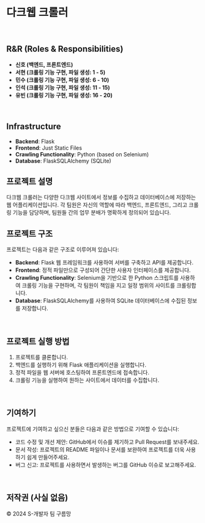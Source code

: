 # 다크웹 크롤러

&nbsp;
## R&R (Roles & Responsibilities)

- **신호 (백엔드, 프론트엔드)**
- **서현 (크롤링 기능 구현, 파일 생성: 1 - 5)**
- **민수 (크롤링 기능 구현, 파일 생성: 6 - 10)**
- **인석 (크롤링 기능 구현, 파일 생성: 11 - 15)**
- **유빈 (크롤링 기능 구현, 파일 생성: 16 - 20)**

&nbsp;
## Infrastructure

- **Backend**: Flask
- **Frontend**: Just Static Files
- **Crawling Functionality**: Python (based on Selenium)
- **Database**: FlaskSQLAlchemy (SQLite)
&nbsp;

## 프로젝트 설명

다크웹 크롤러는 다양한 다크웹 사이트에서 정보를 수집하고 데이터베이스에 저장하는 웹 어플리케이션입니다. 각 팀원은 자신의 역할에 따라 백엔드, 프론트엔드, 그리고 크롤링 기능을 담당하며, 팀원들 간의 업무 분배가 명확하게 정의되어 있습니다.
&nbsp;
## 프로젝트 구조

프로젝트는 다음과 같은 구조로 이루어져 있습니다:

- **Backend**: Flask 웹 프레임워크를 사용하여 서버를 구축하고 API를 제공합니다.
- **Frontend**: 정적 파일만으로 구성되어 간단한 사용자 인터페이스를 제공합니다.
- **Crawling Functionality**: Selenium을 기반으로 한 Python 스크립트를 사용하여 크롤링 기능을 구현하며, 각 팀원이 책임을 지고 일정 범위의 사이트를 크롤링합니다.
- **Database**: FlaskSQLAlchemy를 사용하여 SQLite 데이터베이스에 수집된 정보를 저장합니다.

&nbsp;
## 프로젝트 실행 방법

1. 프로젝트를 클론합니다.
2. 백엔드를 실행하기 위해 Flask 애플리케이션을 실행합니다.
3. 정적 파일을 웹 서버에 호스팅하여 프론트엔드에 접속합니다.
4. 크롤링 기능을 실행하여 원하는 사이트에서 데이터를 수집합니다.

&nbsp;
## 기여하기

프로젝트에 기여하고 싶으신 분들은 다음과 같은 방법으로 기여할 수 있습니다:

- 코드 수정 및 개선 제안: GitHub에서 이슈를 제기하고 Pull Request를 보내주세요.
- 문서 작성: 프로젝트의 README 파일이나 문서를 보완하여 프로젝트를 더욱 사용하기 쉽게 만들어주세요.
- 버그 신고: 프로젝트를 사용하면서 발생하는 버그를 GitHub 이슈로 보고해주세요.

&nbsp;
## 저작권 (사실 없음)

© 2024 S-개발자 팀 구름망
